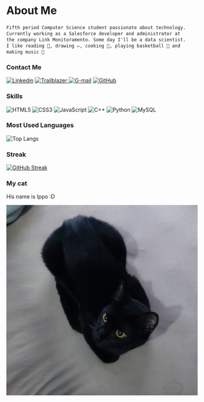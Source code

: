 # About Me

```
Fifth period Computer Science student passionate about technology.
Currently working as a Salesforce developer and administrator at
the company Link Monitoramento. Some day I'll be a data scientist.
I like reading 📖, drawing ✏️, cooking 🍲, playing basketball 🏀 and making music 🎵
```

### Contact Me

[![Linkedin](https://img.shields.io/badge/-LinkedIn-AB64FF?style=for-the-badge&logo=linkedin&logoColor=white)](https://www.linkedin.com/in/cauan-vital-andr%C3%A9-82573b228/)
[![Trailblazer](https://img.shields.io/badge/TRAILBLAZER-CCFF33?style=for-the-badge&logo=salesforce&logoColor=505050)
](https://www.salesforce.com/trailblazer/cauanvitalandre)
[![G-mail](https://img.shields.io/badge/-Email-AB64FF?style=for-the-badge&logo=gmail&logoColor=white)](mailto:cauanvital74@gmail.com)
[![GitHub](https://img.shields.io/badge/GitHub-CCFF33?style=for-the-badge&logo=github&logoColor=505050)](https://github.com/cauanvital)

### Skills

![HTML5](https://img.shields.io/badge/HTML5-CCFF33?style=for-the-badge&logo=html5&logoColor=gray)
![CSS3](https://img.shields.io/badge/CSS3-AB64FF?style=for-the-badge&logo=css3&logoColor=white)
![JavaScript](https://img.shields.io/badge/JavaScript-CCFF33?style=for-the-badge&logo=javascript&logoColor=gray)
![C++](https://img.shields.io/badge/C%2B%2B-AB64FF?style=for-the-badge&logo=c%2B%2B&logoColor=white)
![Python](https://img.shields.io/badge/python-CCFF33?style=for-the-badge&logo=python&logoColor=gray)
![MySQL](https://img.shields.io/badge/MySQL-AB64FF?style=for-the-badge&logo=mysql&logoColor=white)

### Most Used Languages

![Top Langs](https://github-readme-stats-git-masterrstaa-rickstaa.vercel.app/api/top-langs/?username=cauanvital&bg_color=191919&border_color=FFF&title_color=AB64FF&text_color=FFF)

### Streak

[![GitHub Streak](https://streak-stats.demolab.com?user=cauanvital&background=191919&stroke=FFFFFF&border=FFFFFF&ring=CCFF33&fire=AB64FF&currStreakNum=AB64FF&sideNums=CCFF33&currStreakLabel=AB64FF&sideLabels=AB64FF&dates=FFFFFF)](https://git.io/streak-stats)

### My cat

His name is Ippo :D

![Ippo](https://github.com/cauanvital/cauanvital/blob/main/ippo.jpg)
